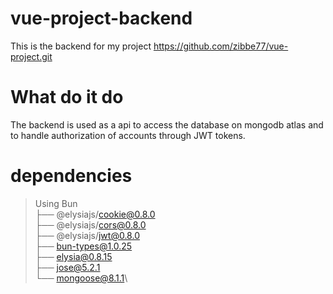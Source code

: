 # vue-project-backend
This is the backend for my project <https://github.com/zibbe77/vue-project.git> 

# What do it do 
The backend is used as a api to access the database on mongodb atlas and to handle authorization of accounts through JWT tokens. 

# dependencies
> Using Bun\
> ├── @elysiajs/cookie@0.8.0\
> ├── @elysiajs/cors@0.8.0\
> ├── @elysiajs/jwt@0.8.0\
> ├── bun-types@1.0.25\
> ├── elysia@0.8.15\
> ├── jose@5.2.1\
> └── mongoose@8.1.1\

